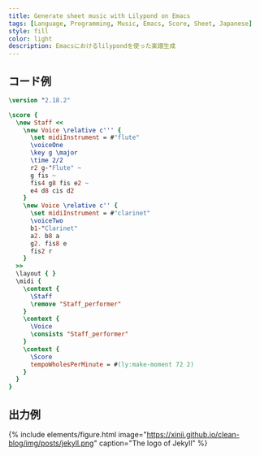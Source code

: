 ```yaml
---
title: Generate sheet music with Lilypond on Emacs
tags: [Language, Programming, Music, Emacs, Score, Sheet, Japanese]
style: fill
color: light
description: Emacsにおけるlilypondを使った楽譜生成
---
```


## コード例

```lilypond
\version "2.18.2"

\score {
  \new Staff <<
    \new Voice \relative c''' {
      \set midiInstrument = #"flute"
      \voiceOne
      \key g \major
      \time 2/2
      r2 g-"Flute" ~
      g fis ~
      fis4 g8 fis e2 ~
      e4 d8 cis d2
    }
    \new Voice \relative c'' {
      \set midiInstrument = #"clarinet"
      \voiceTwo
      b1-"Clarinet"
      a2. b8 a
      g2. fis8 e
      fis2 r
    }
  >>
  \layout { }
  \midi {
    \context {
      \Staff
      \remove "Staff_performer"
    }
    \context {
      \Voice
      \consists "Staff_performer"      
    }
    \context {
      \Score
      tempoWholesPerMinute = #(ly:make-moment 72 2)
    }
  }
}
```

## 出力例

{% include elements/figure.html image="https://xinii.github.io/clean-blog/img/posts/jekyll.png" caption="The logo of Jekyll" %}
